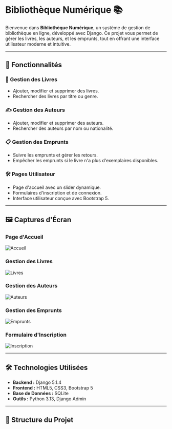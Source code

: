 # Bibliothèque Numérique 📚

Bienvenue dans **Bibliothèque Numérique**, un système de gestion de bibliothèque en ligne, développé avec Django. Ce projet vous permet de gérer les livres, les auteurs, et les emprunts, tout en offrant une interface utilisateur moderne et intuitive.

---

## 🚀 Fonctionnalités

### 🔖 Gestion des Livres
- Ajouter, modifier et supprimer des livres.
- Rechercher des livres par titre ou genre.

### ✍️ Gestion des Auteurs
- Ajouter, modifier et supprimer des auteurs.
- Rechercher des auteurs par nom ou nationalité.

### 📋 Gestion des Emprunts
- Suivre les emprunts et gérer les retours.
- Empêcher les emprunts si le livre n'a plus d'exemplaires disponibles.

### 🛠️ Pages Utilisateur
- Page d'accueil avec un slider dynamique.
- Formulaires d'inscription et de connexion.
- Interface utilisateur conçue avec Bootstrap 5.

---

## 🖼️ Captures d'Écran

### **Page d'Accueil**
![Accueil](https://i.postimg.cc/8P9M0mmp/home-page.png)

### **Gestion des Livres**
![Livres](https://i.postimg.cc/Ssgz76Kp/livres-page.png)

### **Gestion des Auteurs**
![Auteurs](https://i.postimg.cc/KjVkCmLq/auteurs-page.png)

### **Gestion des Emprunts**
![Emprunts](https://i.postimg.cc/KckmG7y3/emprient-page.png)

### **Formulaire d'Inscription**
![Inscription](https://i.postimg.cc/c6y90GGh/register-page.png)

---

## 🛠️ Technologies Utilisées

- **Backend :** Django 5.1.4
- **Frontend :** HTML5, CSS3, Bootstrap 5
- **Base de Données :** SQLite
- **Outils :** Python 3.13, Django Admin

---

## 📂 Structure du Projet

